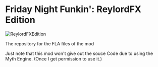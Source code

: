 # Friday Night Funkin': ReylordFX Edition

![ReylordFXEdition](https://files.catbox.moe/x088ys.png)

The repository for the FLA files of the mod

Just note that this mod won't give out the souce
Code due to using the Myth Engine.
(Once I get permission to use it.)
